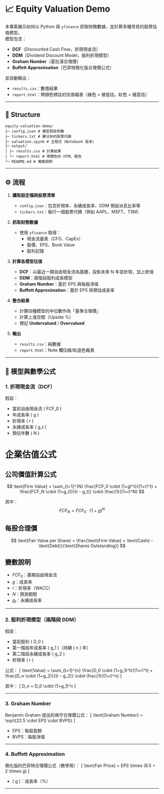 # 📈 Equity Valuation Demo

本專案展示如何以 Python 與 `yfinance` 抓取財務數據，並計算多種常見的股票估值模型。  
模型包含：
- **DCF**（Discounted Cash Flow，折現現金流）
- **DDM**（Dividend Discount Model，股利折現模型）
- **Graham Number**（葛拉漢合理價）
- **Buffett Approximation**（巴菲特簡化版合理價公式）

並自動輸出：
- `results.csv`：數值結果
- `report.html`：帶顏色標註的估值報表（綠色 = 被低估，紅色 = 被高估）

---

## 📂 Structure
```
equity-valuation-demo/
├─ config.json # 模型假設參數
├─ tickers.txt # 要分析的股票代碼
├─ valuation.ipynb # 主程式（Notebook 版本）
├─ output/
│ ├─ results.csv # 計算結果
│ └─ report.html # 帶顏色的 HTML 報告
└─ README.md # 專案說明
```



---

## ⚙️ 流程

1. **讀取設定檔與股票清單**
   - `config.json`：包含折現率、永續成長率、DDM 預設派息比率等
   - `tickers.txt`：每行一個股票代碼（例如 AAPL、MSFT、TSM）

2. **抓取財務數據**
   - 使用 `yfinance` 取得：
     - 現金流量表（CFO、CapEx）
     - 股價、EPS、Book Value
     - 股利記錄

3. **計算各模型估值**
   - **DCF**：以最近一期自由現金流為基礎，投影未來 N 年並折現，加上終值
   - **DDM**：兩階段股利成長模型
   - **Graham Number**：基於 EPS 與每股淨值
   - **Buffett Approximation**：基於 EPS 與預估成長率

4. **整合結果**
   - 計算四種模型的中位數作為「基準合理價」
   - 計算上漲空間（Upside %）
   - 標記 **Undervalued** / **Overvalued**

5. **輸出**
   - `results.csv`：純數據
   - `report.html`：Note 欄位綠/紅底色報表

---

## 📐 模型與數學公式

### 1. 折現現金流（DCF）
假設：
- 當前自由現金流 \( FCF_0 \)
- 年成長率 \( g \)
- 折現率 \( r \)
- 永續成長率 \( g_t \)
- 預估年數 \( N \)


# 企業估值公式

## 公司價值計算公式

$$
\text{Firm Value} = \sum_{t=1}^{N} \frac{FCF_0 \cdot (1+g)^t}{(1+r)^t} + \frac{FCF_N \cdot (1+g_t)}{(r - g_t)} \cdot \frac{1}{(1+r)^N}
$$

其中：
$$
FCF_N = FCF_0 \cdot (1+g)^N
$$

## 每股合理價

$$
\text{Fair Value per Share} = \frac{\text{Firm Value} + \text{Cash} - \text{Debt}}{\text{Shares Outstanding}}
$$

## 變數說明

- $FCF_0$：基期自由現金流
- $g$：成長率
- $r$：折現率（WACC）
- $N$：預測期間
- $g_t$：永續成長率









---

### 2. 股利折現模型（兩階段 DDM）
假設：
- 當前股利 \( D_0 \)
- 第一階段年成長率 \( g_1 \)（持續 \( n \) 年）
- 第二階段永續成長率 \( g_2 \)
- 折現率 \( r \)

公式：
\[
\text{Value} =
\sum_{t=1}^{n} \frac{D_0 \cdot (1+g_1)^t}{(1+r)^t}
+
\frac{D_n \cdot (1+g_2)}{(r - g_2)} \cdot \frac{1}{(1+r)^n}
\]

其中：
\[
D_n = D_0 \cdot (1+g_1)^n
\]

---

### 3. Graham Number
Benjamin Graham 提出的保守合理價公式：
\[
\text{Graham Number} = \sqrt{22.5 \cdot EPS \cdot BVPS}
\]
- EPS：每股盈餘
- BVPS：每股淨值

---

### 4. Buffett Approximation
簡化版的巴菲特合理價公式（教學用）：
\[
\text{Fair Price} = EPS \times (8.5 + 2 \times g)
\]
- \( g \)：成長率（%）

---